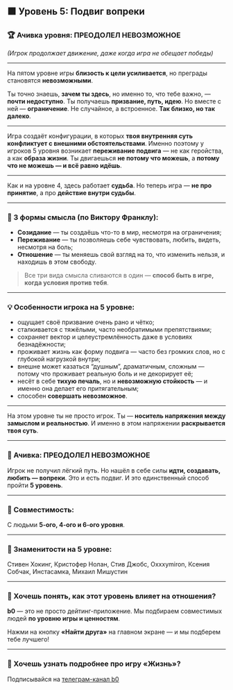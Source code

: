 ## 🟪 Уровень 5: Подвиг вопреки

### 🏆 Ачивка уровня: **ПРЕОДОЛЕЛ НЕВОЗМОЖНОЕ**

*(Игрок продолжает движение, даже когда игра не обещает победы)*

---

На пятом уровне игры **близость к цели усиливается**,
но преграды становятся **невозможными**.

Ты точно знаешь, **зачем ты здесь**,
но именно то, что тебе важно, — **почти недоступно**.
Ты получаешь **призвание, путь, идею**.
Но вместе с ней — **ограничение**.
Не случайное, а встроенное.
**Так близко, но так далеко**.

---

Игра создаёт конфигурации, в которых **твоя внутренняя суть конфликтует с внешними обстоятельствами**.
Именно поэтому у игроков 5 уровня возникает **переживание подвига** —
не как геройства, а как **образа жизни**.
Ты двигаешься **не потому что можешь**, а **потому что не можешь — и всё равно идёшь**.

---

Как и на уровне 4, здесь работает **судьба**.
Но теперь игра — **не про принятие**,
а про **действие внутри судьбы**.

---

### 🧭 3 формы смысла (по Виктору Франклу):

* **Созидание** — ты создаёшь что-то в мир, несмотря на ограничения;
* **Переживание** — ты позволяешь себе чувствовать, любить, видеть, несмотря на боль;
* **Отношение** — ты меняешь свой взгляд на то, что изменить нельзя, и находишь в этом свободу.

> Все три вида смысла сливаются в один —
> **способ быть в игре, когда условия против тебя**.

---

### 💡 Особенности игрока на 5 уровне:

* ощущает своё призвание очень рано и чётко;
* сталкивается с тяжёлыми, часто необратимыми препятствиями;
* сохраняет вектор и целеустремлённость даже в условиях безнадёжности;
* проживает жизнь как форму подвига — часто без громких слов, но с глубокой нагрузкой внутри;
* внешне может казаться “душным”, драматичным, сложным — потому что проживает реальную боль и не декорирует её;
* несёт в себе **тихую печаль**, но и **невозможную стойкость** — и именно она делает его притягательным;
* способен **совершать невозможное**.

---

На этом уровне ты не просто игрок.
Ты — **носитель напряжения между замыслом и реальностью**.
И именно в этом напряжении **раскрывается твоя суть**.

---

### 🏁 Ачивка: **ПРЕОДОЛЕЛ НЕВОЗМОЖНОЕ**

Игрок не получил лёгкий путь.
Но нашёл в себе силы **идти, создавать, любить — вопреки**.
Это и есть подвиг.
И это единственный способ пройти **5 уровень**.

---

### 🤝 Совместимость:

С людьми **5-ого, 4-ого и 6-ого уровня**.

---

### 🌟 Знаменитости на 5 уровне:

Стивен Хокинг, Кристофер Нолан, Стив Джобс,
Oxxxymiron, Ксения Собчак, Инстасамка, Михаил Мишустин

---

### 🧭 Хочешь понять, как этот уровень влияет на отношения?

**b0** — это не просто дейтинг-приложение.
Мы подбираем совместимых людей **по уровню игры и ценностям**.

Нажми на кнопку **«Найти друга»** на главном экране — и мы подберем тебе лучшего!

---

### 📲 Хочешь узнать подробнее про игру «Жизнь»?

Подписывайся на [телеграм-канал b0](https://t.me/bo_app)